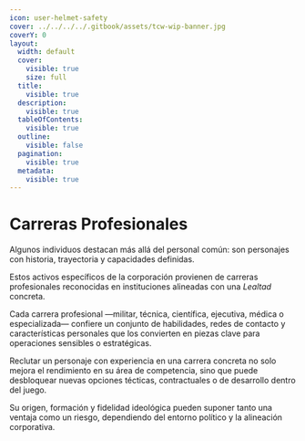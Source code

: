 ```yaml
---
icon: user-helmet-safety
cover: ../../../../.gitbook/assets/tcw-wip-banner.jpg
coverY: 0
layout:
  width: default
  cover:
    visible: true
    size: full
  title:
    visible: true
  description:
    visible: true
  tableOfContents:
    visible: true
  outline:
    visible: false
  pagination:
    visible: true
  metadata:
    visible: true
---
```


# Carreras Profesionales

Algunos individuos destacan más allá del personal común: son personajes con historia, trayectoria y capacidades definidas.

Estos activos específicos de la corporación provienen de carreras profesionales reconocidas en instituciones alineadas con una _Lealtad_ concreta.

Cada carrera profesional —militar, técnica, científica, ejecutiva, médica o especializada— confiere un conjunto de habilidades, redes de contacto y características personales que los convierten en piezas clave para operaciones sensibles o estratégicas.

Reclutar un personaje con experiencia en una carrera concreta no solo mejora el rendimiento en su área de competencia, sino que puede desbloquear nuevas opciones técticas, contractuales o de desarrollo dentro del juego.

Su origen, formación y fidelidad ideológica pueden suponer tanto una ventaja como un riesgo, dependiendo del entorno político y la alineación corporativa.
